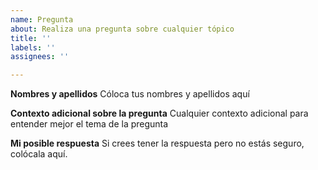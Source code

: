 ```yaml
---
name: Pregunta
about: Realiza una pregunta sobre cualquier tópico
title: ''
labels: ''
assignees: ''

---
```


**Nombres y apellidos**
Cóloca tus nombres y apellidos aquí 

**Contexto adicional sobre la pregunta**
Cualquier contexto adicional para entender mejor el tema de la pregunta

**Mi posible respuesta**
Si crees tener la respuesta pero no estás seguro, colócala aquí.
